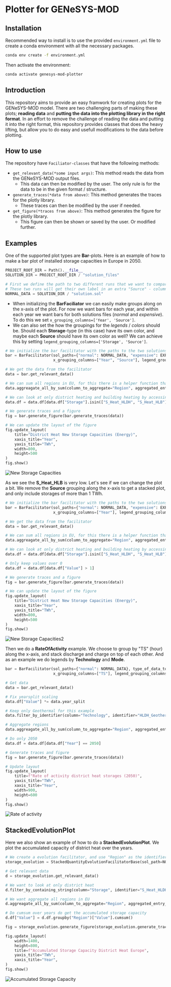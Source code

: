 # Plotter for GENeSYS-MOD

## Installation

Recommended way to install is to use the provided `environment.yml` file to create a conda environment with all the necessary packages.

```bash
conda env create -f environment.yml
```

Then activate the environment:

```bash
conda activate genesys-mod-plotter
```

## Introduction

This repository aims to provide an easy framwork for creating plots for the GENeSYS-MOD model.
There are two challenging parts of making these plots; **reading data** and **putting the data into the plotting library in the right format**.
In an effort to remove the challenge of reading the data and putting it into the right format, this repository provides classes that does the heavy lifting, but allow you to do easy and usefull modifications to the data before plotting.

## How to use

The repository have ``Faciliator-classes`` that have the following methods:

- ``get_relevant_data(*some input args)``: This method reads the data from the GENeSYS-MOD output files.
    - This data can then be modified by the user. The only rule is for the data to be in the given format / structure.
- ``generate_traces(*data from above)``: This method generates the traces for the plotly library.
    - These traces can then be modified by the user if needed.
- ``get_figure(*traces from above)``: This method generates the figure for the plotly library.
    - This figure can then be shown or saved by the user. Or modified further.

## Examples

One of the supported plot types are **Bar**-plots. Here is an example of how to make a bar plot of installed storage capacities in Europe in 2050.

```python
PROJECT_ROOT_DIR = Path().__file__
SOLUTION_DIR = PROJECT_ROOT_DIR / "solution_files"

# First we define the path to two different runs that we want to compare
# These two runs will get their own label in an extra "Source" - column, afer reading the data
NORMAL_DATA = SOLUTION_DIR / "solution.sol"
```

- When initializing the **BarFaciliator** we can easily make groups along on the x-axis of the plot. For now we want bars for each year, and within each year we want bars for both solutions files (*normal* and *expensive*). To do this we set ```x_grouping_columns=['Year', 'Source']```.
- We can also set the how the groupings for the *legends* / *colors* should be. Should each **Storage**-type (in this case) have its own color, and maybe each **Source** should have its own color as well? We can achieve this by setting ```legend_grouping_columns=['Storage', 'Source']```. 

```python
# We initialize the bar facilitator with the paths to the two solutions and the type of data we want to read
bar = BarFacilitator(sol_paths={"normal": NORMAL_DATA, "expensive": EXPENSIVE_DH_DATA}, type_of_data_to_read="NewStorageCapacity", 
                     x_grouping_columns=["Year", "Source"], legend_grouping_columns=["Storage", "Source"])

# We get the data from the facilitator
data = bar.get_relevant_data()

# We can sum all regions in EU, for this there is a helper function that can be used
data.aggreagate_all_by_sum(column_to_aggregate="Region", aggregated_entry_name="ALL", column_to_sum="Value")

# We can look at only district heating and building heating by accessing the data.df (Althoug we also have a helper function for this)
data.df = data.df[data.df["Storage"].isin(["S_Heat_HLDH", "S_Heat_HLB"])]

# We generate traces and a figure
fig = bar.generate_figure(bar.generate_traces(data))

# We can update the layout of the figure
fig.update_layout(
    title="District Heat New Storage Capacities (Energy)",
    xaxis_title="Year",
    yaxis_title="TWh",
    width=800,
    height=500
)
fig.show()
```

![New Storage Capacities](figures/new_capacity.png)

As we see the **S_Heat_HLB** is very low. Let's see if we can change the plot a bit. We remove the **Source** grouping along the x-axis to get a stacked plot, and only include storages of more than 1 TWh.

```python
# We initialize the bar facilitator with the paths to the two solutions and the type of data we want to read
bar = BarFacilitator(sol_paths={"normal": NORMAL_DATA, "expensive": EXPENSIVE_DH_DATA}, type_of_data_to_read="NewStorageCapacity", 
                     x_grouping_columns=["Year"], legend_grouping_columns=["Storage", "Source"])

# We get the data from the facilitator
data = bar.get_relevant_data()

# We can sum all regions in EU, for this there is a helper function that can be used
data.aggreagate_all_by_sum(column_to_aggregate="Region", aggregated_entry_name="ALL", column_to_sum="Value")

# We can look at only district heating and building heating by accessing the data.df (Althoug we also have a helper function for this)
data.df = data.df[data.df["Storage"].isin(["S_Heat_HLDH", "S_Heat_HLB"])]

# Only keep values over 0
data.df = data.df[data.df["Value"] > 1]

# We generate traces and a figure
fig = bar.generate_figure(bar.generate_traces(data))

# We can update the layout of the figure
fig.update_layout(
    title="District Heat New Storage Capacities (Energy)",
    xaxis_title="Year",
    yaxis_title="TWh",
    width=800,
    height=500
)
fig.show()
```

![New Storage Capacities2](figures/new_capacity_no_zero.png)

Then we do a **RateOfActivity** example. We choose to group by "TS" (hour) along the x-axis, and stack discharge and charge on top of each other. And as an example we do legends by **Technology** and **Mode**.

```python
bar = BarFacilitator(sol_paths={"normal": NORMAL_DATA}, type_of_data_to_read="RateOfActivity", 
                     x_grouping_columns=["TS"], legend_grouping_columns=["Technology", "Mode"])

# Get data
data = bar.get_relevant_data()

# Fix yearsplit scaling
data.df["Value"] *= data.year_split

# Keep only Geothermal for this example
data.filter_by_identifier(column="Technology", identifier="HLDH_Geothermal")

# Aggregate regions
data.aggreagate_all_by_sum(column_to_aggregate="Region", aggregated_entry_name="ALL", column_to_sum="Value")

# Do only 2050
data.df = data.df[data.df["Year"] == 2050]

# Generate traces and figure
fig = bar.generate_figure(bar.generate_traces(data))

# Update layout
fig.update_layout(
    title=f"Rate of activity district heat storages (2050)",
    yaxis_title="TWh",
    xaxis_title="Year",
    width=900,
    height=600
)
fig.show()
```

![Rate of activity](figures/rate_of_activity.png)

## StackedEvolutionPlot

Here we also show an example of how to do a **StackedEvolutionPlot**. We plot the accumulated capacity of district heat over the years.

```python
# We create a evolution facilitator, and use "Region" as the identifier for our legends
storage_evolution = StackedQuantityEvolutionFacilitatorBase(sol_path=NORMAL_DATA, type_of_data_to_read="NewStorageCapacity", extra_identifying_columns=["Region"])

# Get relevant data
d = storage_evolution.get_relevant_data()

# We want to look at only district heat
d.filter_by_containing_string(column="Storage", identifier="S_Heat_HLDH")

# We want aggregate all regions in EU
d.aggreagate_all_by_sum(column_to_aggregate="Region", aggregated_entry_name="EU", column_to_sum="Value")

# Do cumsum over years do get the accumulated storage capacity
d.df["Value"] = d.df.groupby("Region")["Value"].cumsum()

fig = storage_evolution.generate_figure(storage_evolution.generate_traces(d))

fig.update_layout(
    width=1400,
    height=800,
    title=f"Accumulated Storage Capacity District Heat Europe",
    yaxis_title="TWh",
    xaxis_title="Year",
)
fig.show()
```

![Accumulated Storage Capacity](figures/accumulated_storage_capacity.png)


